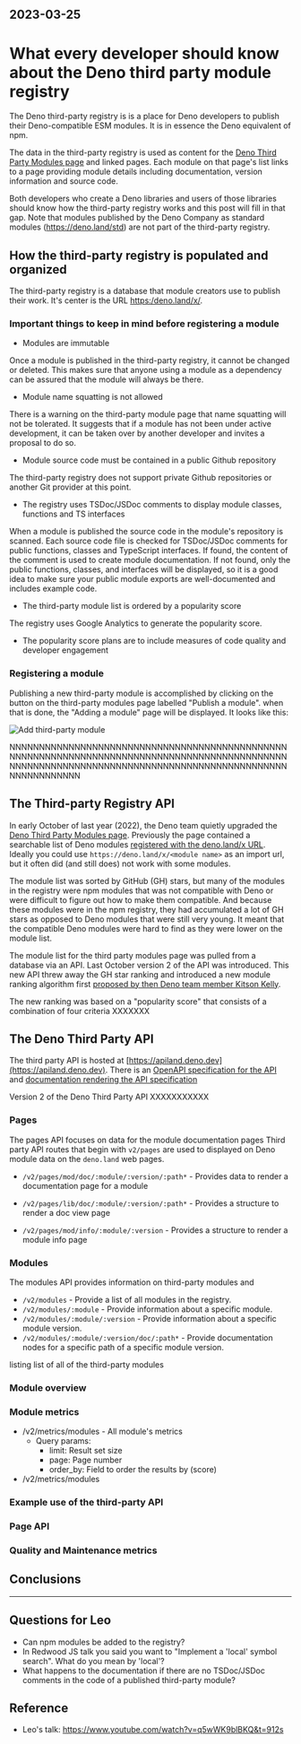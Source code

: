## 2023-03-25

# What every developer should know about the Deno third party module registry

The Deno third-party registry is is a place for Deno developers to publish their Deno-compatible ESM modules. It is in essence the Deno equivalent of npm.

The data in the third-party registry is used as content for the [Deno Third Party Modules page](https://deno.land/x) and linked pages. Each module on that page's list links to a page providing module details including documentation, version information and source code.

Both developers who create a Deno libraries and users of those libraries should know how the third-party registry works and this post will fill in that gap. Note that modules published by the Deno Company as standard modules (https://deno.land/std) are not part of the third-party registry.

## How the third-party registry is populated and organized

The third-party registry is a database that module creators use to publish their work. It's center is the URL [https:/deno.land/x/](https:/deno.land/x/).

### Important things to keep in mind before registering a module

- Modules are immutable

Once a module is published in the third-party registry, it cannot be changed or deleted. This makes sure that anyone using a module as a dependency can be assured that the module will always be there.

- Module name squatting is not allowed

There is a warning on the third-party module page that name squatting will not be tolerated. It suggests that if a module has not been under active development, it can be taken over by another developer and invites a proposal to do so.

- Module source code must be contained in a public Github repository

The third-party registry does not support private Github repositories or another Git provider at this point.

- The registry uses TSDoc/JSDoc comments to display module classes, functions and TS interfaces

When a module is published the source code in the module's repository is scanned. Each source code file is checked for TSDoc/JSDoc comments for public functions, classes and TypeScript interfaces. If found, the content of the comment is used to create module documentation.  If not found, only the public functions, classes, and interfaces will be displayed, so it is a good idea to make sure your public module exports are well-documented and includes example code.

- The third-party module list is ordered by a popularity score

The registry uses Google Analytics to generate the popularity score.

- The popularity score plans are to include measures of code quality and developer engagement

### Registering a module

Publishing a new third-party module is accomplished by clicking on the button on the third-party modules page labelled "Publish a module". when that is done, the "Adding a module" page will be displayed. It looks like this:

![Add third-party module](img/blog/third_party_modules/add-module-screen.png)

NNNNNNNNNNNNNNNNNNNNNNNNNNNNNNNNNNNNNNNNNNNNNNNNNNNNNNNNNNNNNNNNNNNNNNNNNNNNNNNNNNNNNNNNNNNNNNNNNNNNNNNNNNNNNNNNNNNNNNNNNNNNNNNNNNNNNNNNNNNNNNNNNNNNNNNNN



## The Third-party Registry API

In early October of last year (2022), the Deno team quietly upgraded the [Deno Third Party Modules page](https://deno.land/x). Previously the page contained a searchable list of Deno modules [registered with the deno.land/x URL](https://deno.land/add_module). Ideally you could use `https://deno.land/x/<module name>` as an import url, but it often did (and still does) not work with some modules.

The module list was sorted by GitHub (GH) stars, but many of the modules in the registry were npm modules that was not compatible with Deno or were difficult to figure out how to make them compatible. And because these modules were in the npm registry, they had accumulated a lot of GH stars as opposed to Deno modules that were still very young. It meant that the compatible Deno modules were hard to find as they were lower on the module list.

The module list for the third party modules page was pulled from a database via an API. Last October version 2 of the API was introduced. This new API threw away the GH star ranking and introduced a new module ranking algorithm first [proposed by then Deno team member Kitson Kelly](https://github.com/denoland/dotland/issues/2133).

The new ranking was based on a "popularity score" that consists of a combination of four criteria
XXXXXXX

## The Deno Third Party API

The third party API is hosted at [https://apiland.deno.dev](https://apiland.deno.dev). There is an [OpenAPI specification for the API]() and  [documentation rendering the API specification](https://redocly.github.io/redoc/?url=https://apiland.deno.dev/~/spec)


Version 2 of the Deno Third Party API XXXXXXXXXXX

### Pages
The pages API focuses on data for the module documentation pages
Third party API routes that begin with `v2/pages` are used to displayed on Deno module data on the `deno.land` web pages.

* `/v2/pages/mod/doc/:module/:version/:path*` - Provides data to render a documentation page for a module

- `/v2/pages/lib/doc/:module/:version/:path*` - Provides a structure to render a doc view page

- `/v2/pages/mod/info/:module/:version` - Provides a structure to render a module info page



### Modules
The modules API provides information on third-party modules and

- `/v2/modules` - Provide a list of all modules in the registry.
- `/v2/modules/:module` - Provide information about a specific module.
- `/v2/modules/:module/:version` - Provide information about a specific module version.
- `/v2/modules/:module/:version/doc/:path*` - Provide documentation nodes for a specific path of a specific module version.


listing list of all of the third-party modules


### Module overview


### Module metrics

- /v2/metrics/modules - All module's metrics
  - Query params:
    - limit: Result set size
    - page: Page number
    - order_by: Field to order the results by (score)
- /v2/metrics/modules



### Example use of the third-party API


### Page API


### Quality and Maintenance metrics


## Conclusions

---------------------------------------------------------------------------------------
## Questions for Leo
- Can npm modules be added to the registry?
- In Redwood JS talk you said you want to "Implement a 'local' symbol search". What do you mean by 'local'?
- What happens to the documentation if there are no TSDoc/JSDoc comments in the code of a published third-party module?
## Reference
- Leo's talk: https://www.youtube.com/watch?v=q5wWK9blBKQ&t=912s


